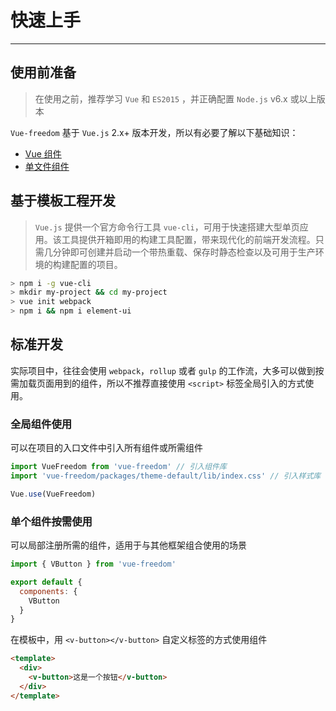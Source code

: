 # 快速上手

----

## 使用前准备

> 在使用之前，推荐学习 `Vue` 和 `ES2015` ，并正确配置 `Node.js` v6.x 或以上版本

`Vue-freedom` 基于 `Vue.js` 2.x+ 版本开发，所以有必要了解以下基础知识：
- [Vue 组件](https://cn.vuejs.org/v2/guide/components.html)
- [单文件组件](https://cn.vuejs.org/v2/guide/single-file-components.html)

## 基于模板工程开发

> `Vue.js` 提供一个官方命令行工具 `vue-cli`，可用于快速搭建大型单页应用。该工具提供开箱即用的构建工具配置，带来现代化的前端开发流程。只需几分钟即可创建并启动一个带热重载、保存时静态检查以及可用于生产环境的构建配置的项目。

```bash
> npm i -g vue-cli
> mkdir my-project && cd my-project
> vue init webpack
> npm i && npm i element-ui
```

## 标准开发

实际项目中，往往会使用 `webpack`，`rollup` 或者 `gulp` 的工作流，大多可以做到按需加载页面用到的组件，所以不推荐直接使用 `<script>` 标签全局引入的方式使用。

### 全局组件使用

可以在项目的入口文件中引入所有组件或所需组件

```js
import VueFreedom from 'vue-freedom' // 引入组件库
import 'vue-freedom/packages/theme-default/lib/index.css' // 引入样式库

Vue.use(VueFreedom)
```

### 单个组件按需使用

可以局部注册所需的组件，适用于与其他框架组合使用的场景

```js
import { VButton } from 'vue-freedom'

export default {
  components: {
    VButton
  }
}
```

在模板中，用 `<v-button></v-button>` 自定义标签的方式使用组件

```html
<template>
  <div>
    <v-button>这是一个按钮</v-button>
  </div>
</template>
```

